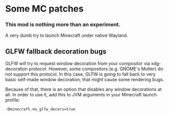 # Some MC patches

### **This mod is nothing more than an experiment.**

A very dumb try to launch Minecraft under native Wayland.

## GLFW fallback decoration bugs

GLFW will try to request window decoration from your compositor via xdg-decoration protocol.
However, some compositors (e.g. GNOME's Mutter) do not support this protocol.
In this case, GLFW is going to fall back to very basic self-made window decoration, that might cause some rendering bugs.

Because of that, there is an option that disables any window decorations at all.
In order to use it, add this to JVM arguments in your Minecraft launch profile:
```
-Dminecraft.no_glfw_decors=true
```
